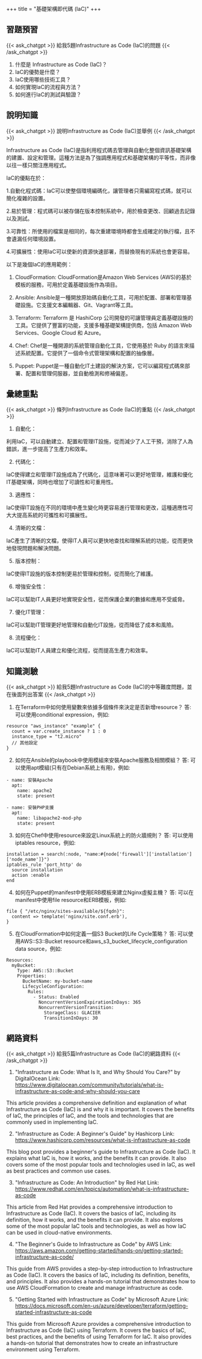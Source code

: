 +++
title = "基礎架構即代碼 (IaC)"
+++
## 習題預習
{{< ask_chatgpt >}}
給我5題Infrastructure as Code (IaC)的問題
{{< /ask_chatgpt >}}



1. 什麼是 Infrastructure as Code (IaC)？
2. IaC的優勢是什麼？
3. IaC使用哪些技術工具？
4. 如何實現IaC的流程與方法？
5. 如何進行IaC的測試與驗證？   

## 說明知識
{{< ask_chatgpt >}}
說明Infrastructure as Code (IaC)並舉例
{{< /ask_chatgpt >}}



Infrastructure as Code (IaC)是指利用程式碼去管理與自動化整個資訊基礎架構的建置、設定和管理。這種方法是為了強調應用程式和基礎架構的平等性，而非像以往一樣只關注應用程式。

IaC的優點在於：

1.自動化程式碼：IaC可以使整個環境編碼化，讓管理者只需編寫程式碼，就可以簡化複雜的設置。

2.易於管理：程式碼可以被存儲在版本控制系統中，用於檢查更改、回顧過去記錄以及測試。

3.可靠性：所使用的檔案是相同的，每次重建環境時都會生成確定的執行檔，且不會遺漏任何環境設置。

4.可擴展性：使用IaC可以使新的資源快速部署，而替換現有的系統也會更容易。

以下是幾個IaC的應用範例：

1. CloudFormation: CloudFormation是Amazon Web Services (AWS)的基於模板的服務，可用於定義基礎設施作為項目。

2. Ansible: Ansible是一種開放原始碼自動化工具，可用於配置、部署和管理基礎設施。它支援文本編輯器、Git、Vagrant等工具。

3. Terraform: Terraform 是 HashiCorp 公司開發的可讓管理員定義基礎設施的工具。它提供了豐富的功能，支援多種基礎架構提供商，包括 Amazon Web Services、Google Cloud 和 Azure。

4. Chef: Chef是一種開源的系統管理自動化工具，它使用基於 Ruby 的語言來描述系統配置。它提供了一個命令式管理架構和配置的抽像層。

5. Puppet: Puppet是一種自動化IT土建設的解決方案，它可以編寫程式碼來部署、配置和管理伺服器，並自動檢測和修補偏差。   

## 彙總重點
{{< ask_chatgpt >}}
條列Infrastructure as Code (IaC)的重點
{{< /ask_chatgpt >}}



1. 自動化：

利用IaC，可以自動建立、配置和管理IT設施，從而減少了人工干預，消除了人為錯誤，進一步提高了生產力和效率。

2. 代碼化：

IaC使得建立和管理IT設施成為了代碼化，這意味著可以更好地管理，維護和優化IT基礎架構，同時也增加了可讀性和可重用性。

3. 適應性：

IaC使得IT設施在不同的環境中產生變化時更容易進行管理和更改，這種適應性可大大提高系統的可攜性和可擴展性。

4. 清晰的文檔：

IaC產生了清晰的文檔，使得IT人員可以更快地查找和理解系統的功能，從而更快地發現問題和解決問題。

5. 版本控制：

IaC使得IT設施的版本控制更易於管理和控制，從而簡化了維護。

6. 增強安全性：

IaC可以幫助IT人員更好地實現安全性，從而保護企業的數據和應用不受威脅。

7. 優化IT管理：

IaC可以幫助IT管理更好地管理和自動化IT設施，從而降低了成本和風險。

8. 流程優化：

IaC可以幫助IT人員建立和優化流程，從而提高生產力和效率。   

## 知識測驗
{{< ask_chatgpt >}}
給我5題Infrastructure as Code (IaC)的中等難度問題，並在後面列出答案
{{< /ask_chatgpt >}}



1. 在Terraform中如何使用變數來依據多個條件來決定是否新增resource？
答: 可以使用conditional expression，例如:
```
resource "aws_instance" "example" {
  count = var.create_instance ? 1 : 0
  instance_type = "t2.micro"
  // 其他設定
}
```

2. 如何在Ansible的playbook中使用模組來安裝Apache服務及相關模組？
答: 可以使用apt模組(只有在Debian系統上有用)，例如:
```
- name: 安裝Apache
  apt:
    name: apache2
    state: present

- name: 安裝PHP支援
  apt:
    name: libapache2-mod-php
    state: present
```

3. 如何在Chef中使用resource來設定Linux系統上的防火牆規則？
答: 可以使用iptables resource，例如:
```
installation = search(:node, "name:#{node['firewall']['installation']['node_name']}")
iptables_rule 'port_http' do
  source installation
  action :enable
end
```

4. 如何在Puppet的manifest中使用ERB模板來建立Nginx虛擬主機？
答: 可以在manifest中使用file resource和ERB模板，例如:
```
file { "/etc/nginx/sites-available/${fqdn}":
  content => template('nginx/site.conf.erb'),
}
```

5. 在CloudFormation中如何定義一個S3 Bucket的Life Cycle策略？
答: 可以使用AWS::S3::Bucket resource和aws_s3_bucket_lifecycle_configuration data source，例如:
```
Resources:
  myBucket:
    Type: AWS::S3::Bucket
    Properties:
      BucketName: my-bucket-name
      LifecycleConfiguration:
        Rules:
          - Status: Enabled
            NoncurrentVersionExpirationInDays: 365
            NoncurrentVersionTransition:
              StorageClass: GLACIER
              TransitionInDays: 30
```
   

## 網路資料
{{< ask_chatgpt >}}
給我5篇Infrastructure as Code (IaC)的網路資料
{{< /ask_chatgpt >}}



1. "Infrastructure as Code: What Is It, and Why Should You Care?" by DigitalOcean 
Link: https://www.digitalocean.com/community/tutorials/what-is-infrastructure-as-code-and-why-should-you-care 

This article provides a comprehensive definition and explanation of what Infrastructure as Code (IaC) is and why it is important. It covers the benefits of IaC, the principles of IaC, and the tools and technologies that are commonly used in implementing IaC.

2. "Infrastructure as Code: A Beginner's Guide" by Hashicorp 
Link: https://www.hashicorp.com/resources/what-is-infrastructure-as-code 

This blog post provides a beginner's guide to Infrastructure as Code (IaC). It explains what IaC is, how it works, and the benefits it can provide. It also covers some of the most popular tools and technologies used in IaC, as well as best practices and common use cases.

3. "Infrastructure as Code: An Introduction" by Red Hat 
Link: https://www.redhat.com/en/topics/automation/what-is-infrastructure-as-code 

This article from Red Hat provides a comprehensive introduction to Infrastructure as Code (IaC). It covers the basics of IaC, including its definition, how it works, and the benefits it can provide. It also explores some of the most popular IaC tools and technologies, as well as how IaC can be used in cloud-native environments.

4. "The Beginner's Guide to Infrastructure as Code" by AWS 
Link: https://aws.amazon.com/getting-started/hands-on/getting-started-infrastructure-as-code/ 

This guide from AWS provides a step-by-step introduction to Infrastructure as Code (IaC). It covers the basics of IaC, including its definition, benefits, and principles. It also provides a hands-on tutorial that demonstrates how to use AWS CloudFormation to create and manage infrastructure as code.

5. "Getting Started with Infrastructure as Code" by Microsoft Azure 
Link: https://docs.microsoft.com/en-us/azure/developer/terraform/getting-started-infrastructure-as-code 

This guide from Microsoft Azure provides a comprehensive introduction to Infrastructure as Code (IaC) using Terraform. It covers the basics of IaC, best practices, and the benefits of using Terraform for IaC. It also provides a hands-on tutorial that demonstrates how to create an infrastructure environment using Terraform.   

